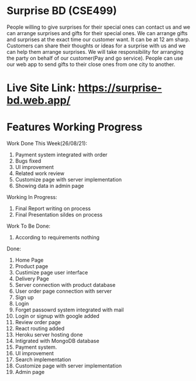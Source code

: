 # Surprise BD (CSE499)

People willing to give surprises for their special ones can contact us and we can arrange surprises and gifts for their special ones. We can arrange gifts and surprises at the exact time our customer want. It can be at 12 am sharp. Customers can share their thoughts or ideas for a surprise with us and we can help them arrange surprises. We will take responsibility for arranging the party on behalf of our customer(Pay and go service). People can use our web app to send gifts to their close ones from one city to another.

# Live Site Link: https://surprise-bd.web.app/

# Features Working Progress

Work Done This Week(26/08/21):
1. Payment system integrated with order
2. Bugs fixed
3. UI improvement
4. Related work review
5. Customize page with server implementation
6. Showing data in admin page

Working In Progress:
1. Final Report writing on process
2. Final Presentation sildes on process

Work To Be Done:
1. According to requirements nothing

Done:
1.  Home Page
2.  Product page
3.  Custimize page user interface
4.  Delivery Page
5.  Server connection with product database
6.  User order page connection with server
7.  Sign up
8.  Login
9.  Forget passowrd system integrated with mail
10. Login or signup with google added
11. Review order page
12. React routing added
13. Heroku server hosting done
14. Intigrated with MongoDB database
15. Payment system.
16. UI improvement
17. Search implementation
18. Customize page with server implementation
19. Admin page
